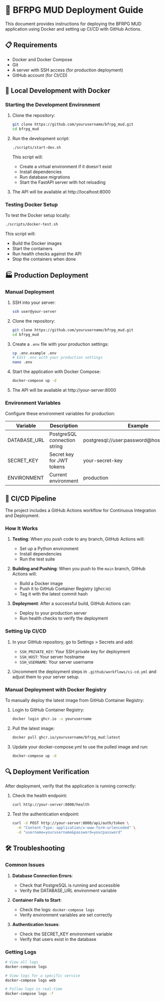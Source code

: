 # 🚀 BFRPG MUD Deployment Guide

This document provides instructions for deploying the BFRPG MUD application using Docker and setting up CI/CD with GitHub Actions.

## 📋 Requirements

- Docker and Docker Compose
- Git
- A server with SSH access (for production deployment)
- GitHub account (for CI/CD)

## 🐳 Local Development with Docker

### Starting the Development Environment

1. Clone the repository:
   ```bash
   git clone https://github.com/yourusername/bfrpg_mud.git
   cd bfrpg_mud
   ```

2. Run the development script:
   ```bash
   ./scripts/start-dev.sh
   ```

   This script will:
   - Create a virtual environment if it doesn't exist
   - Install dependencies
   - Run database migrations
   - Start the FastAPI server with hot reloading

3. The API will be available at http://localhost:8000

### Testing Docker Setup

To test the Docker setup locally:

```bash
./scripts/docker-test.sh
```

This script will:
- Build the Docker images
- Start the containers
- Run health checks against the API
- Stop the containers when done

## 🏭 Production Deployment

### Manual Deployment

1. SSH into your server:
   ```bash
   ssh user@your-server
   ```

2. Clone the repository:
   ```bash
   git clone https://github.com/yourusername/bfrpg_mud.git
   cd bfrpg_mud
   ```

3. Create a `.env` file with your production settings:
   ```bash
   cp .env.example .env
   # Edit .env with your production settings
   nano .env
   ```

4. Start the application with Docker Compose:
   ```bash
   docker-compose up -d
   ```

5. The API will be available at http://your-server:8000

### Environment Variables

Configure these environment variables for production:

| Variable | Description | Example |
|----------|-------------|---------|
| DATABASE_URL | PostgreSQL connection string | postgresql://user:password@host:port/dbname |
| SECRET_KEY | Secret key for JWT tokens | your-secret-key |
| ENVIRONMENT | Current environment | production |

## 🔄 CI/CD Pipeline

The project includes a GitHub Actions workflow for Continuous Integration and Deployment.

### How It Works

1. **Testing**: When you push code to any branch, GitHub Actions will:
   - Set up a Python environment
   - Install dependencies
   - Run the test suite

2. **Building and Pushing**: When you push to the `main` branch, GitHub Actions will:
   - Build a Docker image
   - Push it to GitHub Container Registry (ghcr.io)
   - Tag it with the latest commit hash

3. **Deployment**: After a successful build, GitHub Actions can:
   - Deploy to your production server
   - Run health checks to verify the deployment

### Setting Up CI/CD

1. In your GitHub repository, go to Settings > Secrets and add:
   - `SSH_PRIVATE_KEY`: Your SSH private key for deployment
   - `SSH_HOST`: Your server hostname
   - `SSH_USERNAME`: Your server username

2. Uncomment the deployment steps in `.github/workflows/ci-cd.yml` and adjust them to your server setup.

### Manual Deployment with Docker Registry

To manually deploy the latest image from GitHub Container Registry:

1. Login to GitHub Container Registry:
   ```bash
   docker login ghcr.io -u yourusername
   ```

2. Pull the latest image:
   ```bash
   docker pull ghcr.io/yourusername/bfrpg_mud:latest
   ```

3. Update your docker-compose.yml to use the pulled image and run:
   ```bash
   docker-compose up -d
   ```

## 🔍 Deployment Verification

After deployment, verify that the application is running correctly:

1. Check the health endpoint:
   ```bash
   curl http://your-server:8000/health
   ```

2. Test the authentication endpoint:
   ```bash
   curl -X POST http://your-server:8000/api/auth/token \
     -H "Content-Type: application/x-www-form-urlencoded" \
     -d "username=yourusername&password=yourpassword"
   ```

## 🛠️ Troubleshooting

### Common Issues

1. **Database Connection Errors**:
   - Check that PostgreSQL is running and accessible
   - Verify the DATABASE_URL environment variable

2. **Container Fails to Start**:
   - Check the logs: `docker-compose logs`
   - Verify environment variables are set correctly

3. **Authentication Issues**:
   - Check the SECRET_KEY environment variable
   - Verify that users exist in the database

### Getting Logs

```bash
# View all logs
docker-compose logs

# View logs for a specific service
docker-compose logs web

# Follow logs in real-time
docker-compose logs -f
``` 